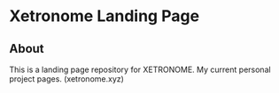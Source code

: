 # Xetronome Landing Page

## About

This is a landing page repository for XETRONOME. My current personal project pages. (xetronome.xyz)